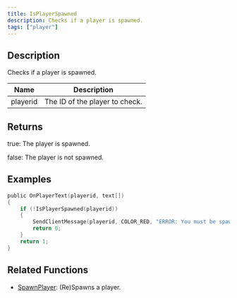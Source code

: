 ```yaml
---
title: IsPlayerSpawned
description: Checks if a player is spawned.
tags: ["player"]
---
```


<VersionWarn version='omp v1.1.0.2612' />

## Description

Checks if a player is spawned.

| Name     | Description                    |
|----------|--------------------------------|
| playerid | The ID of the player to check. |

## Returns

true: The player is spawned.

false: The player is not spawned.

## Examples

```c
public OnPlayerText(playerid, text[])
{
    if (!IsPlayerSpawned(playerid))
    {
        SendClientMessage(playerid, COLOR_RED, "ERROR: You must be spawned to send messages.");
        return 0;
    }
    return 1;
}
```

## Related Functions

- [SpawnPlayer](SpawnPlayer): (Re)Spawns a player.
